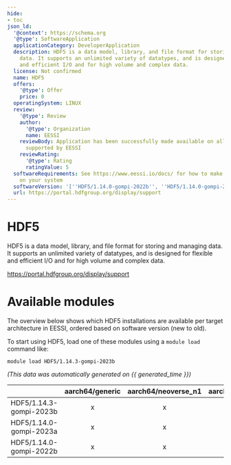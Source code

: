 ```yaml
---
hide:
- toc
json_ld:
  '@context': https://schema.org
  '@type': SoftwareApplication
  applicationCategory: DeveloperApplication
  description: HDF5 is a data model, library, and file format for storing and managing
    data. It supports an unlimited variety of datatypes, and is designed for flexible
    and efficient I/O and for high volume and complex data.
  license: Not confirmed
  name: HDF5
  offers:
    '@type': Offer
    price: 0
  operatingSystem: LINUX
  review:
    '@type': Review
    author:
      '@type': Organization
      name: EESSI
    reviewBody: Application has been successfully made available on all architectures
      supported by EESSI
    reviewRating:
      '@type': Rating
      ratingValue: 5
  softwareRequirements: See https://www.eessi.io/docs/ for how to make EESSI available
    on your system
  softwareVersion: '[''HDF5/1.14.0-gompi-2022b'', ''HDF5/1.14.0-gompi-2023a'', ''HDF5/1.14.3-gompi-2023b'']'
  url: https://portal.hdfgroup.org/display/support
---
```


HDF5
====


HDF5 is a data model, library, and file format for storing and managing data. It supports an unlimited variety of datatypes, and is designed for flexible and efficient I/O and for high volume and complex data.

https://portal.hdfgroup.org/display/support
# Available modules


The overview below shows which HDF5 installations are available per target architecture in EESSI, ordered based on software version (new to old).

To start using HDF5, load one of these modules using a `module load` command like:

```shell
module load HDF5/1.14.3-gompi-2023b
```

*(This data was automatically generated on {{ generated_time }})*  

| |aarch64/generic|aarch64/neoverse_n1|aarch64/neoverse_v1|x86_64/generic|x86_64/amd/zen2|x86_64/amd/zen3|x86_64/amd/zen4|x86_64/intel/haswell|x86_64/intel/sapphirerapids|x86_64/intel/skylake_avx512|aarch64/nvidia/grace|
| :---: | :---: | :---: | :---: | :---: | :---: | :---: | :---: | :---: | :---: | :---: | :---: |
|HDF5/1.14.3-gompi-2023b|x|x|x|x|x|x|x|x|x|x|x|
|HDF5/1.14.0-gompi-2023a|x|x|x|x|x|x|x|x|x|x|x|
|HDF5/1.14.0-gompi-2022b|x|x|x|x|x|x|x|x|x|x|x|
